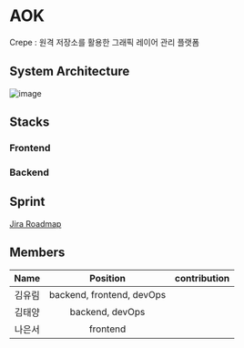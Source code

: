 # AOK
Crepe : 원격 저장소를 활용한 그래픽 레이어 관리 플랫폼

## System Architecture
![image](https://user-images.githubusercontent.com/86936466/228773897-a1444678-e58d-4df9-9e94-ef930778a048.png)
## Stacks
### Frontend
### Backend

## Sprint
[Jira Roadmap](https://sdylockon.atlassian.net/jira/software/projects/CREP/boards/2/roadmap)

## Members
| Name | Position | contribution |
| :----: | :----: | :----: | 
| 김유림   |   backend, frontend, devOps   |      |
| 김태양     |    backend, devOps    |      |
| 나은서     |    frontend    |      |
